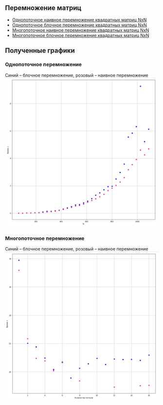 ## Перемножение матриц 
- [Однопоточное наивное перемножение квадратных матриц NxN](https://github.com/hiiksyusha/ParProg/blob/main/Matrix_multiplication/mat1.c)
- [Однопоточное блочное перемножение квадратных матриц NxN](https://github.com/hiiksyusha/ParProg/blob/main/Matrix_multiplication/mat2.c)
- [Многопоточное наивное перемножение квадратных матриц NxN](https://github.com/hiiksyusha/ParProg/blob/main/Matrix_multiplication/mat3.c)
- [Многопоточное блочное перемножение квадратных матриц NxN](https://github.com/hiiksyusha/ParProg/blob/main/Matrix_multiplication/mat4.c)

## Полученные графики 

### Однопоточное перемножение 
Синий – блочное перемножение, розовый – наивное перемножение
![График1](https://github.com/hiiksyusha/ParProg/blob/main/Matrix_multiplication/Matrix1.png)
### Многопоточное перемножение 
Синий – блочное перемножение, розовый – наивное перемножение
![График2](https://github.com/hiiksyusha/ParProg/blob/main/Matrix_multiplication/Matrix2.png)
